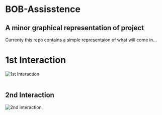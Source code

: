 # BOB-Assisstence
## A minor graphical representation of project 
Currenty this repo contains a simple representaion of what will come in...

# 1st Interaction
![1st Interaction ](https://github.com/vikramkumarsingh-0/BOB-Assisstence/assets/34959983/027bd98c-221e-4a82-90ce-c78557cb51e3)
<br><br>

## 2nd Interaction

![2nd interaction](https://github.com/vikramkumarsingh-0/BOB-Assisstence/assets/34959983/f2b65d2c-5bca-4314-8f26-0e823f7fdb45)
